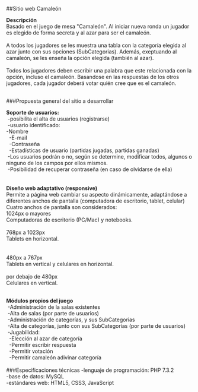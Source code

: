 ##Sitio web Camaleón

**Descripción**<br>
Basado en el juego de mesa "Camaleón". Al iniciar nueva ronda un jugador es elegido de forma secreta y al azar para ser el camaleón.<br> 
<br> 
A todos los jugadores se les muestra una tabla con la categoría elegida al azar junto con sus opciones (SubCategorias). Además, exeptuando al camaleón, se les enseña la opción elegida (también al azar).<br> 
<br> 
Todos los jugadores deben escribir una palabra que este relacionada con la opción, incluso el camaleón. Basandose en las respuestas de los otros jugadores, cada jugador deberá votar quién cree que es el camaleón.<br> 
<br> 

###Propuesta general del sitio a desarrollar

**Soporte de usuarios:**<br>
&nbsp;-posibilita el alta de usuarios (registrarse)<br>
&nbsp;-usuario identificado:<br>
        -Nombre<br>
&nbsp;&nbsp;-E-mail<br>
&nbsp;&nbsp;-Contraseña<br>
&nbsp;&nbsp;-Estadísticas de usuario (partidas jugadas, partidas ganadas)<br>
&nbsp;-Los usuarios podrán o no, según se determine, modificar todos, algunos o ninguno de los campos por ellos mismos.<br>
&nbsp;-Posibilidad de recuperar contraseña (en caso de olvidarse de ella)<br>
<br><br>
**Diseño web adaptativo (responsive)**<br>
Permite a página web cambiar su aspecto dinámicamente, adaptándose a diferentes anchos de pantalla (computadora de escritorio, tablet, celular)<br>
Cuatro anchos de pantalla son considerados:
<br>
1024px o mayores<br>
Computadoras de escritorio (PC/Mac) y notebooks.<br>
<br>
768px a 1023px<br>
Tablets en horizontal.<br>
<br> 	
480px a 767px<br>
Tablets en vertical y celulares en horizontal.<br>
<br>
por debajo de 480px<br>
Celulares en vertical.<br>
<br>

**Módulos propios del juego**<br>
&nbsp;-Administración de la salas existentes<br>
&nbsp;-Alta de salas (por parte de usuarios)<br>
&nbsp;-Administración de categorías, y sus SubCategorias<br>
&nbsp;-Alta de categorías, junto con sus SubCategorías (por parte de usuarios)<br>
&nbsp;-Jugabilidad:<br>
&nbsp;&nbsp;-Elección al azar de categoría<br>
&nbsp;&nbsp;-Permitir escribir respuesta<br>
&nbsp;&nbsp;-Permitir votación<br>
&nbsp;&nbsp;-Permitir camaleón adivinar categoría<br>
<br>
###Especificaciones técnicas
-lenguaje de programación: PHP 7.3.2	 
-base de datos:	MySQL	 
-estándares web: HTML5, CSS3, JavaScript
